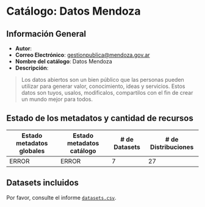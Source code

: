 
# Catálogo: Datos  Mendoza

## Información General

- **Autor**: 
- **Correo Electrónico**: gestionpublica@mendoza.gov.ar
- **Nombre del catálogo**: Datos  Mendoza
- **Descripción**:

> Los datos abiertos son un bien público que las personas pueden utilizar para generar valor, conocimiento, ideas y servicios. Estos datos son tuyos, usalos, modificalos, compartilos con el fin de crear un mundo mejor para todos.

## Estado de los metadatos y cantidad de recursos

Estado metadatos globales | Estado metadatos catálogo | # de Datasets | # de Distribuciones
--------------------------|---------------------------|---------------|--------------------
ERROR | ERROR | 7 | 27

## Datasets incluidos

Por favor, consulte el informe [`datasets.csv`](datasets.csv).
